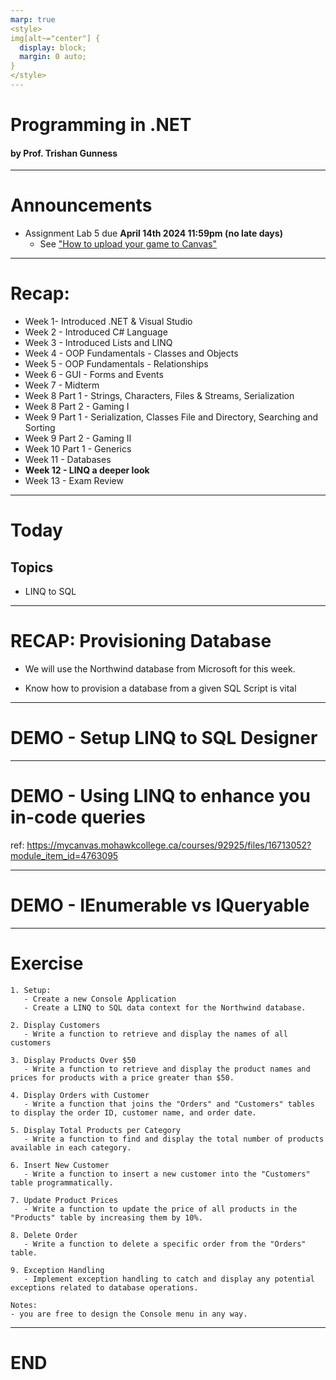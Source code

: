 ```yaml
---
marp: true
<style>
img[alt~="center"] {
  display: block;
  margin: 0 auto;
}
</style>
---
```

# Programming in .NET
#### by Prof. Trishan Gunness 
---
# Announcements  

- Assignment Lab 5 due **April 14th 2024 11:59pm (no late days)**
  - See ["How to upload your game to Canvas"](https://www.youtube.com/watch?v=PNpVoE8w2r8)
---
<style scoped>section { font-size: 23px; }</style>
# Recap:
- Week 1- Introduced .NET & Visual Studio
- Week 2 - Introduced C# Language
- Week 3 - Introduced Lists and LINQ
- Week 4 - OOP Fundamentals - Classes and Objects
- Week 5 - OOP Fundamentals - Relationships
- Week 6 - GUI - Forms and Events
- Week 7 - Midterm
- Week 8 Part 1 - Strings, Characters, Files & Streams, Serialization
- Week 8 Part 2 - Gaming I
- Week 9 Part 1 - Serialization, Classes File and Directory, Searching and Sorting
- Week 9 Part 2 - Gaming II
- Week 10 Part 1 - Generics
- Week 11 - Databases
- **Week 12 - LINQ a deeper look**
- Week 13 - Exam Review
---

# Today

## Topics
- LINQ to SQL

---
# RECAP: Provisioning Database

- We will use the Northwind database from Microsoft for this week.

- Know how to provision a database from a given SQL Script is vital

---

# DEMO - Setup LINQ to SQL Designer

---

# DEMO - Using LINQ to enhance you in-code queries

ref: https://mycanvas.mohawkcollege.ca/courses/92925/files/16713052?module_item_id=4763095

--- 

# DEMO - IEnumerable vs IQueryable

---

# Exercise

```
1. Setup:
   - Create a new Console Application
   - Create a LINQ to SQL data context for the Northwind database.

2. Display Customers
   - Write a function to retrieve and display the names of all customers

3. Display Products Over $50
   - Write a function to retrieve and display the product names and prices for products with a price greater than $50.

4. Display Orders with Customer
   - Write a function that joins the "Orders" and "Customers" tables to display the order ID, customer name, and order date.

5. Display Total Products per Category
   - Write a function to find and display the total number of products available in each category.

6. Insert New Customer
   - Write a function to insert a new customer into the "Customers" table programmatically.

7. Update Product Prices
   - Write a function to update the price of all products in the "Products" table by increasing them by 10%.

8. Delete Order
   - Write a function to delete a specific order from the "Orders" table.

9. Exception Handling
   - Implement exception handling to catch and display any potential exceptions related to database operations.

Notes:
- you are free to design the Console menu in any way.

```
---


# END